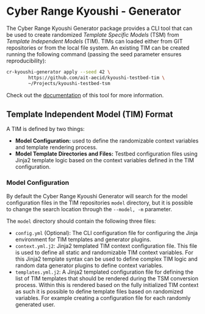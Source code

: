 # Cyber Range Kyoushi - Generator

The Cyber Range Kyoushi Generator package provides a CLI tool that can be used to create randomized *Template Specific Models* (TSM) from *Template Independent Models* (TIM). TIMs can loaded either from GIT repositories or from the local file system. An existing TIM can be created running the following command (passing the seed parameter ensures reproducibility):

```bash
cr-kyoushi-generator apply --seed 42 \
        https://github.com/ait-aecid/kyoushi-testbed-tim \
        ~/Projects/kyoushi-testbed-tsm
```

Check out the [documentation](https://ait-aecid.github.io/kyoushi-generator/) of this tool for more information.

## Template Independent Model (TIM) Format

A TIM is defined by two things:

 - **Model Configuration:** used to define the randomizable context variables and template rendering process.
 - **Model Template Directories and Files:** Testbed configuration files using Jinja2 template logic based on the context variables defined in the TIM configuration.

### Model Configuration

By default the Cyber Range Kyoushi Generator will search for the model configuration files in the TIM repositories `model` directory, but it is possible to change the search location through the `--model, -m` parameter.

The `model` directory should contain the following three files:

  - `config.yml` (Optional): The CLI configuration file for configuring the Jinja environment for TIM templates and generator plugins.
  - `context.yml.j2`: Jinja2 templated TIM context configuration file. This file is used to define all static and randomizable TIM context variables. For this Jinja2 template syntax can be used to define complex TIM logic and random data generator plugins to define context variables.
  - `templates.yml.j2`: A Jinja2 templated configuration file for defining the list of TIM templates that should be rendered during the TSM conversion process. Within this is rendered based on the fully initialized TIM context as such it is possible to define template files based on randomized variables. For example creating a configuration file for each randomly generated user.
